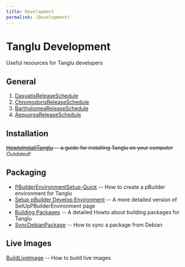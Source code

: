 ```yaml
---
title: Development
permalink: /Development/
---
```


Tanglu Development
==================

Useful resources for Tanglu developers

General
-------

1.  [DasyatisReleaseSchedule](/DasyatisReleaseSchedule)
2.  [ChromodorisReleaseSchedule](/ChromodorisReleaseSchedule "wikilink")
3.  [BartholomeaReleaseSchedule](/BartholomeaReleaseSchedule)
4.  [AequoreaReleaseSchedule](/AequoreaReleaseSchedule)

Installation
------------

~~[HowtoInstallTanglu](/HowtoInstallTanglu "wikilink") -- a guide for installing Tanglu on your computer~~ *Outdated!*

Packaging
---------

-   [PBuilderEnvironmentSetup-Quick](/PBuilderEnvironmentSetup-Quick) -- How to create a pBuilder environment for Tanglu
-   [Setup pBuilder Develop Environment](/Setup_pBuilder_Develop_Environment) -- A more detailed version of SetUpPBuilderEnvironment page
-   [Building Packages](/Building_Packages) -- A detailed Howto about building packages for Tanglu
-   [SyncDebianPackage](/SyncDebianPackage) -- How to sync a package from Debian

Live Images
-----------

[BuildLiveImage](/BuildLiveImage) -- How to build live images
